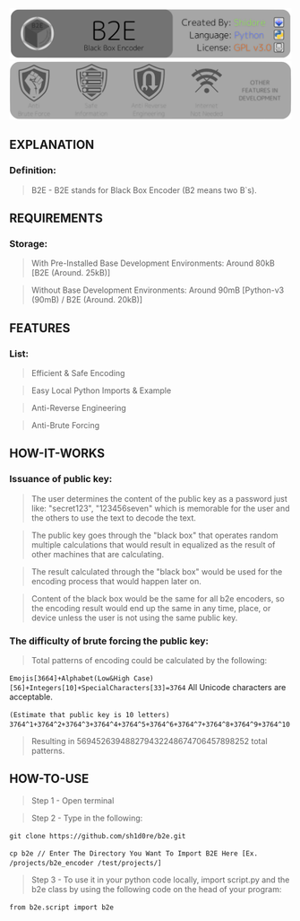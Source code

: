 <img src="/files/readme_images/banner1.png"></img>
<img src="/files/readme_images/banner2.png"></img>

## EXPLANATION
### Definition:
> B2E    - B2E stands for Black Box Encoder (B2 means two B`s).

## REQUIREMENTS

### Storage:
> With Pre-Installed Base Development Environments: Around 80kB  [B2E (Around. 25kB)]

> Without Base Development Environments:            Around 90mB [Python-v3 (90mB) / B2E (Around. 20kB)]

## FEATURES
### List:
> Efficient & Safe Encoding

> Easy Local Python Imports & Example

> Anti-Reverse Engineering

> Anti-Brute Forcing

## HOW-IT-WORKS
### Issuance of public key:
> The user determines the content of the public key as a password just like: "secret123", "123456seven" which is memorable for the user and the others to use the text to decode the text.

> The public key goes through the "black box" that operates random multiple calculations that would result in equalized as the result of other machines that are calculating.

> The result calculated through the "black box" would be used for the encoding process that would happen later on.

> Content of the black box would be the same for all b2e encoders, so the encoding result would end up the same in any time, place, or device unless the user is not using the same public key.

### The difficulty of brute forcing the public key:
> Total patterns of encoding could be calculated by the following:

```Emojis[3664]+Alphabet(Low&High Case)[56]+Integers[10]+SpecialCharacters[33]=3764``` All Unicode characters are acceptable.

```(Estimate that public key is 10 letters) 3764^1+3764^2+3764^3+3764^4+3764^5+3764^6+3764^7+3764^8+3764^9+3764^10```

> Resulting in 569452639488279432248674706457898252 total patterns.

## HOW-TO-USE
> Step 1 - Open terminal

> Step 2 - Type in the following:

```git clone https://github.com/sh1d0re/b2e.git```

```cp b2e // Enter The Directory You Want To Import B2E Here [Ex. /projects/b2e_encoder /test/projects/]```

> Step 3 - To use it in your python code locally, import script.py and the b2e class by using the following code on the head of your program:

```from b2e.script import b2e```
